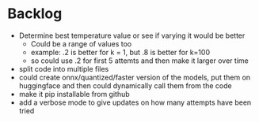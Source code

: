# Backlog

- Determine best temperature value or see if varying it would be better
    - Could be a range of values too
    - example: .2 is better for k = 1, but .8 is better for k=100
    - so could use .2  for first 5 attemts and then make it larger over time
- split code into multiple files
- could create onnx/quantized/faster version of the models, put them on huggingface and then could dynamically call them from the code
- make it pip installable from github
- add a verbose mode to give updates on how many attempts have been tried